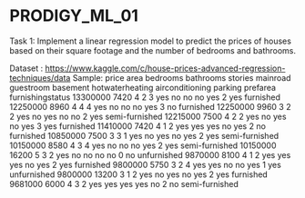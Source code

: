 # PRODIGY_ML_01
Task 1: Implement a linear regression model to predict the prices of houses based on their square footage and the number of bedrooms and bathrooms.

Dataset : https://www.kaggle.com/c/house-prices-advanced-regression-techniques/data
Sample:
price	area	bedrooms	bathrooms	stories	mainroad	guestroom	basement	hotwaterheating	airconditioning	parking	prefarea	furnishingstatus
13300000	7420	4	2	3	yes	no	no	no	yes	2	yes	furnished
12250000	8960	4	4	4	yes	no	no	no	yes	3	no	furnished
12250000	9960	3	2	2	yes	no	yes	no	no	2	yes	semi-furnished
12215000	7500	4	2	2	yes	no	yes	no	yes	3	yes	furnished
11410000	7420	4	1	2	yes	yes	yes	no	yes	2	no	furnished
10850000	7500	3	3	1	yes	no	yes	no	yes	2	yes	semi-furnished
10150000	8580	4	3	4	yes	no	no	no	yes	2	yes	semi-furnished
10150000	16200	5	3	2	yes	no	no	no	no	0	no	unfurnished
9870000	8100	4	1	2	yes	yes	yes	no	yes	2	yes	furnished
9800000	5750	3	2	4	yes	yes	no	no	yes	1	yes	unfurnished
9800000	13200	3	1	2	yes	no	yes	no	yes	2	yes	furnished
9681000	6000	4	3	2	yes	yes	yes	yes	no	2	no	semi-furnished


